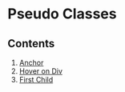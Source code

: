 # Pseudo Classes

## Contents
1. [Anchor](Anchor)
2. [Hover on Div](HoverDiv)
3. [First Child](FirstChild)
